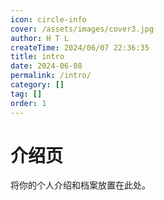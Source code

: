 ```yaml
---
icon: circle-info
cover: /assets/images/cover3.jpg
author: H T L
createTime: 2024/06/07 22:36:35
title: intro
date: 2024-06-08
permalink: /intro/
category: []
tag: []
order: 1
---
```


# 介绍页

将你的个人介绍和档案放置在此处。
